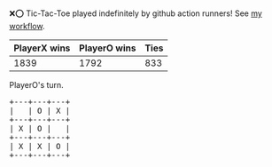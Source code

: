 :x::o: Tic-Tac-Toe played indefinitely by github action runners! See [my workflow](.github/workflows/play.yaml).

|PlayerX wins|PlayerO wins|Ties|
|-|-|-|
|1839|1792|833|

PlayerO's turn.

<pre>
+---+---+---+
|   | O | X |
+---+---+---+
| X | O |   |
+---+---+---+
| X | X | O |
+---+---+---+
</pre>